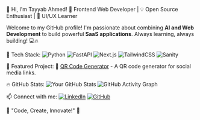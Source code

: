 👋 Hi, I'm Tayyab Ahmed!
🚀 Frontend Web Developer | 💡 Open Source Enthusiast | 🎨 UI/UX Learner

Welcome to my GitHub profile! I'm passionate about combining **AI and Web Development** to build powerful **SaaS applications**. Always learning, always building! 💻🔥

🚀 Tech Stack:
![Python](https://img.shields.io/badge/Python-3776AB?style=for-the-badge&logo=python&logoColor=white)
![FastAPI](https://img.shields.io/badge/FastAPI-009688?style=for-the-badge&logo=fastapi&logoColor=white)
![Next.js](https://img.shields.io/badge/Next.js-000000?style=for-the-badge&logo=next.js&logoColor=white)
![TailwindCSS](https://img.shields.io/badge/TailwindCSS-38B2AC?style=for-the-badge&logo=tailwind-css&logoColor=white)
![Sanity](https://img.shields.io/badge/Sanity-FF2D20?style=for-the-badge&logo=sanity&logoColor=white)

📌 Featured Project:
🔹 [QR Code Generator](https://socialqr.vercel.app) - A QR code generator for social media links.  

🔥 GitHub Stats:
![Your GitHub Stats](https://github-readme-stats.vercel.app/api?username=TayyabAhmed890&show_icons=true&theme=radical)
![GitHub Activity Graph](https://github-readme-activity-graph.vercel.app/graph?username=TayyabAhmed890&theme=dracula)

📫 Connect with me:
[![LinkedIn](https://img.shields.io/badge/LinkedIn-0077B5?style=for-the-badge&logo=linkedin&logoColor=white)](https://www.linkedin.com/in/tayyab-ahmed-a83700246/)
[![GitHub](https://img.shields.io/badge/GitHub-181717?style=for-the-badge&logo=github&logoColor=white)](https://github.com/TayyabAhmed890)

🎯 "Code, Create, Innovate!" 🚀
